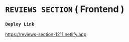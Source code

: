 # `REVIEWS SECTION`  ( Frontend )

### `Deploy Link` 

   https://reviews-section-1211.netlify.app
   
